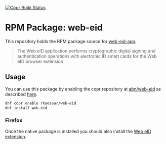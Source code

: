 [![Copr Build Status](https://copr.fedorainfracloud.org/coprs/abn/web-eid/package/web-eid/status_image/last_build.png)](https://copr.fedorainfracloud.org/coprs/abn/web-eid/)

# RPM Package: web-eid

This repository holds the RPM package source for [web-eid-app](https://github.com/web-eid/web-eid-app).

> The Web eID application performs cryptographic digital signing and authentication operations with electronic 
> ID smart cards for the Web eID browser extension 

## Usage
You can use this package by enabling the copr repository at [abn/web-eid](https://copr.fedorainfracloud.org/coprs/abn/web-eid/) as described [here](https://fedorahosted.org/copr/wiki/HowToEnableRepo).

```sh
dnf copr enable rkoosaar/web-eid
dnf install web-eid
```

### Firefox
Once the native package is installed you should also install the [Web eID extension](https://addons.mozilla.org/en-US/firefox/addon/web-eid-webextension/).
